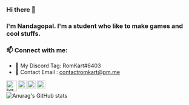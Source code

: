 ### Hi there 👋

### I'm Nandagopal. I'm a student who like to make games and cool stuffs. 
 


### 📫  Connect with me:
- 💙 My Discord Tag: RomKart#6403 
- 💜 Contact Email : contactromkart@pm.me

[website]: https://romkart.github.io/
[twitter]: https://twitter.com/romkartplays
[instagram]: https://www.instagram.com/romk4rt/
[discord]: https://discord.gg/N7AAnrpp2y

[<img align="left" alt="https://romkart.github.io/" width="28px" src="https://cdn.iconscout.com/icon/free/png-128/website-191-415022.png" />][website]

[<img align="left" alt="Romkart | Twiter" width="22px" src="https://cdn.iconscout.com/icon/free/png-128/twitter-2038532-1718517.png" />][twitter]


[<img align="left" alt="Romkart | Instagram" width="22px" src="https://raw.githubusercontent.com/rahuldkjain/github-profile-readme-generator/master/src/images/icons/Social/instagram.svg" />][instagram]
[<img align="left" alt="Romkart | Discord" width="22px" src="https://img.icons8.com/dusk/100/000000/discord.png" />][discord]


<br />


![Anurag's GitHub stats](https://github-readme-stats.vercel.app/api?username=RomKart&show_icons=true&hide_border=enabled&theme=radical)



<!--### Stats-->
<!---
![Anurag's GitHub stats](https://github-readme-stats.vercel.app/api?username=RomKart&hide_border=enabled&theme=radical&show_icons=true&align="centre")
-->
<!--[![Top Langs](https://github-readme-stats.vercel.app/api/top-langs/?username=RomKart&hide_border=enabled&theme=radical&langs_count=5)](https://github.com/anuraghazra/github-readme-stats)-->
<br />

<!--
- 💬 Ask me about ...
- 😄 Pronouns: ...
- ⚡ Fun fact: ...
-->


